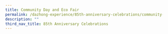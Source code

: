 ```yaml
---
title: Community Day and Eco Fair
permalink: /dazhong-experience/85th-anniversary-celebrations/community-day-and-eco-fair/
description: ""
third_nav_title: 85th Anniversary Celebrations
---
```

